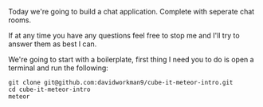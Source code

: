 Today we're going to build a chat application. Complete with seperate chat rooms.

If at any time you have any questions feel free to stop me and I'll try to answer them as best I can.

We're going to start with a boilerplate, first thing I need you to do is open a terminal and run the following:

```
git clone git@github.com:davidworkman9/cube-it-meteor-intro.git
cd cube-it-meteor-intro
meteor
```